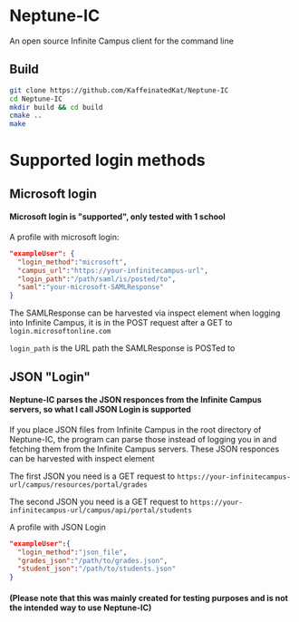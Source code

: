 # Neptune-IC
An open source Infinite Campus client for the command line

## Build
```bash
git clone https://github.com/KaffeinatedKat/Neptune-IC
cd Neptune-IC
mkdir build && cd build
cmake ..
make
```

# Supported login methods

## Microsoft login
#### Microsoft login is "supported", only tested with 1 school

A profile with microsoft login:
```json
"exampleUser": {
  "login_method":"microsoft",
  "campus_url":"https://your-infinitecampus-url",
  "login_path":"/path/saml/is/posted/to",
  "saml":"your-microsoft-SAMLResponse"
}
```
The SAMLResponse can be harvested via inspect element when logging into Infinite Campus, it is in the POST request after a GET to `login.microsoftonline.com`

`login_path` is the URL path the SAMLResponse is POSTed to


## JSON "Login"
#### Neptune-IC parses the JSON responces from the Infinite Campus servers, so what I call JSON Login is supported

If you place JSON files from Infinite Campus in the root directory of Neptune-IC, the program can parse those instead of logging you in and fetching them from the Infinite Campus servers. These JSON responces can be harvested with inspect element

The first JSON you need is a GET request to `https://your-infinitecampus-url/campus/resources/portal/grades`

The second JSON you need is a GET request to `https://your-infinitecampus-url/campus/api/portal/students`

A profile with JSON Login
```json
"exampleUser":{
  "login_method":"json_file",
  "grades_json":"/path/to/grades.json",
  "student_json":"/path/to/students.json"
}
```

#### (Please note that this was mainly created for testing purposes and is not the intended way to use Neptune-IC)
